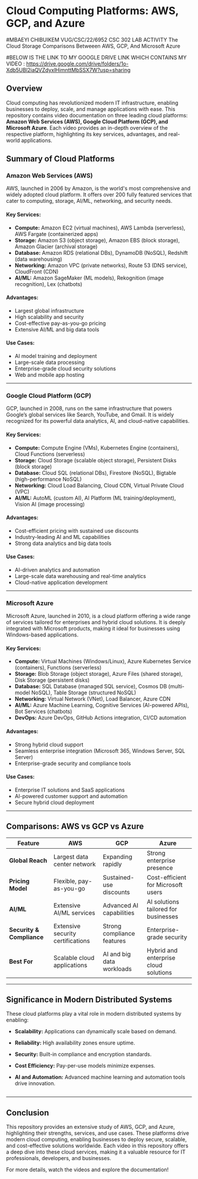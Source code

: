 # Cloud Computing Platforms: AWS, GCP, and Azure
#MBAEYI CHIBUIKEM VUG/CSC/22/6952 CSC 302 LAB ACTIVITY The Cloud Storage Comparisons Betweeen AWS, GCP, And Microsoft Azure

#BELOW IS THE LINK TO MY GOOGLE DRIVE LINK WHICH CONTAINS MY VIDEO : https://drive.google.com/drive/folders/1o-Xdb5UBl2iaQVZdyxlHimnttMbSSX7W?usp=sharing

## Overview
Cloud computing has revolutionized modern IT infrastructure, enabling businesses to deploy, scale, and manage applications with ease. This repository contains video documentation on three leading cloud platforms: **Amazon Web Services (AWS), Google Cloud Platform (GCP), and Microsoft Azure**. Each video provides an in-depth overview of the respective platform, highlighting its key services, advantages, and real-world applications.

## Summary of Cloud Platforms

### **Amazon Web Services (AWS)**
AWS, launched in 2006 by Amazon, is the world's most comprehensive and widely adopted cloud platform. It offers over 200 fully featured services that cater to computing, storage, AI/ML, networking, and security needs.

#### **Key Services:**
- **Compute:** Amazon EC2 (virtual machines), AWS Lambda (serverless), AWS Fargate (containerized apps)
- **Storage:** Amazon S3 (object storage), Amazon EBS (block storage), Amazon Glacier (archival storage)
- **Database:** Amazon RDS (relational DBs), DynamoDB (NoSQL), Redshift (data warehousing)
- **Networking:** Amazon VPC (private networks), Route 53 (DNS service), CloudFront (CDN)
- **AI/ML:** Amazon SageMaker (ML models), Rekognition (image recognition), Lex (chatbots)

#### **Advantages:**
- Largest global infrastructure
- High scalability and security
- Cost-effective pay-as-you-go pricing
- Extensive AI/ML and big data tools

#### **Use Cases:**
- AI model training and deployment
- Large-scale data processing
- Enterprise-grade cloud security solutions
- Web and mobile app hosting

---

### **Google Cloud Platform (GCP)**
GCP, launched in 2008, runs on the same infrastructure that powers Google’s global services like Search, YouTube, and Gmail. It is widely recognized for its powerful data analytics, AI, and cloud-native capabilities.

#### **Key Services:**
- **Compute:** Compute Engine (VMs), Kubernetes Engine (containers), Cloud Functions (serverless)
- **Storage:** Cloud Storage (scalable object storage), Persistent Disks (block storage)
- **Database:** Cloud SQL (relational DBs), Firestore (NoSQL), Bigtable (high-performance NoSQL)
- **Networking:** Cloud Load Balancing, Cloud CDN, Virtual Private Cloud (VPC)
- **AI/ML:** AutoML (custom AI), AI Platform (ML training/deployment), Vision AI (image processing)

#### **Advantages:**
- Cost-efficient pricing with sustained use discounts
- Industry-leading AI and ML capabilities
- Strong data analytics and big data tools

#### **Use Cases:**
- AI-driven analytics and automation
- Large-scale data warehousing and real-time analytics
- Cloud-native application development

---

### **Microsoft Azure**
Microsoft Azure, launched in 2010, is a cloud platform offering a wide range of services tailored for enterprises and hybrid cloud solutions. It is deeply integrated with Microsoft products, making it ideal for businesses using Windows-based applications.

#### **Key Services:**
- **Compute:** Virtual Machines (Windows/Linux), Azure Kubernetes Service (containers), Functions (serverless)
- **Storage:** Blob Storage (object storage), Azure Files (shared storage), Disk Storage (persistent disks)
- **Database:** SQL Database (managed SQL service), Cosmos DB (multi-model NoSQL), Table Storage (structured NoSQL)
- **Networking:** Virtual Network (VNet), Load Balancer, Azure CDN
- **AI/ML:** Azure Machine Learning, Cognitive Services (AI-powered APIs), Bot Services (chatbots)
- **DevOps:** Azure DevOps, GitHub Actions integration, CI/CD automation

#### **Advantages:**
- Strong hybrid cloud support
- Seamless enterprise integration (Microsoft 365, Windows Server, SQL Server)
- Enterprise-grade security and compliance tools

#### **Use Cases:**
- Enterprise IT solutions and SaaS applications
- AI-powered customer support and automation
- Secure hybrid cloud deployment

---

## **Comparisons: AWS vs GCP vs Azure**
| Feature | AWS | GCP | Azure |
|---------|-----|-----|-------|
| **Global Reach** | Largest data center network | Expanding rapidly | Strong enterprise presence |
| **Pricing Model** | Flexible, pay-as-you-go | Sustained-use discounts | Cost-efficient for Microsoft users |
| **AI/ML** | Extensive AI/ML services | Advanced AI capabilities | AI solutions tailored for businesses |
| **Security & Compliance** | Extensive security certifications | Strong compliance features | Enterprise-grade security |
| **Best For** | Scalable cloud applications | AI and big data workloads | Hybrid and enterprise cloud solutions |

---

## **Significance in Modern Distributed Systems**
These cloud platforms play a vital role in modern distributed systems by enabling:
- **Scalability:** Applications can dynamically scale based on demand.
- **Reliability:** High availability zones ensure uptime.
- **Security:** Built-in compliance and encryption standards.
- **Cost Efficiency:** Pay-per-use models minimize expenses.
- **AI and Automation:** Advanced machine learning and automation tools drive innovation.

     ```

---

## **Conclusion**
This repository provides an extensive study of AWS, GCP, and Azure, highlighting their strengths, services, and use cases. These platforms drive modern cloud computing, enabling businesses to deploy secure, scalable, and cost-effective solutions worldwide. Each video in this repository offers a deep dive into these cloud services, making it a valuable resource for IT professionals, developers, and businesses.

For more details, watch the videos and explore the documentation!

